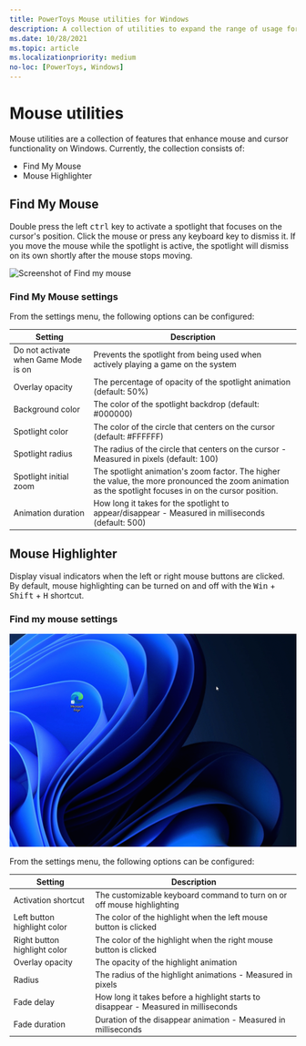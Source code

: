 ```yaml
---
title: PowerToys Mouse utilities for Windows
description: A collection of utilities to expand the range of usage for the mouse and cursor
ms.date: 10/28/2021
ms.topic: article
ms.localizationpriority: medium
no-loc: [PowerToys, Windows]
---
```


# Mouse utilities

Mouse utilities are a collection of features that enhance mouse and cursor functionality on Windows. Currently, the collection consists of:

- Find My Mouse
- Mouse Highlighter

## Find My Mouse

Double press the left <kbd>ctrl</kbd> key to activate a spotlight that focuses on the cursor's position. Click the mouse or press any keyboard key to dismiss it. If you move the mouse while the spotlight is active, the spotlight will dismiss on its own shortly after the mouse stops moving.

![Screenshot of Find my mouse](../images/pt-mouse-utilities-find-my-mouse.gif)

### Find My Mouse settings

From the settings menu, the following options can be configured:

| Setting | Description |
| --- | --- |
| Do not activate when Game Mode is on | Prevents the spotlight from being used when actively playing a game on the system |
| Overlay opacity | The percentage of opacity of the spotlight animation (default: 50%) |
| Background color | The color of the spotlight backdrop (default: #000000) |
| Spotlight color | The color of the circle that centers on the cursor (default: #FFFFFF) |
| Spotlight radius | The radius of the circle that centers on the cursor - Measured in pixels (default: 100) |
| Spotlight initial zoom | The spotlight animation's zoom factor. The higher the value, the more pronounced the zoom animation as the spotlight focuses in on the cursor position. |
| Animation duration | How long it takes for the spotlight to appear/disappear - Measured in milliseconds (default: 500) |


## Mouse Highlighter

Display visual indicators when the left or right mouse buttons are clicked. By default, mouse highlighting can be turned on and off with the <kbd>Win</kbd> + <kbd>Shift</kbd> + <kbd>H</kbd> shortcut.

### Find my mouse settings

![Screenshot of Mouse Highlighter](../images/pt-mouse-highlighter.gif)

From the settings menu, the following options can be configured:

| Setting | Description |
| --- | --- |
| Activation shortcut | The customizable keyboard command to turn on or off mouse highlighting |
| Left button highlight color | The color of the highlight when the left mouse button is clicked |
| Right button highlight color | The color of the highlight when the right mouse button is clicked |
| Overlay opacity | The opacity of the highlight animation |
| Radius | The radius of the highlight animations - Measured in pixels |
| Fade delay | How long it takes before a highlight starts to disappear - Measured in milliseconds |
| Fade duration | Duration of the disappear animation - Measured in milliseconds |
